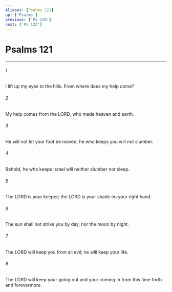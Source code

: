 ```yaml
---
Aliases: [Psalms 121]
up: ['Psalms']
previous: ['Ps 120']
next: ['Ps 122']
---
```

# Psalms 121
***



###### 1 
I lift up my eyes to the hills. From where does my help come? 

###### 2 
My help comes from the LORD, who made heaven and earth. 

###### 3 
He will not let your foot be moved; he who keeps you will not slumber. 

###### 4 
Behold, he who keeps Israel will neither slumber nor sleep. 

###### 5 
The LORD is your keeper; the LORD is your shade on your right hand. 

###### 6 
The sun shall not strike you by day, nor the moon by night. 

###### 7 
The LORD will keep you from all evil; he will keep your life. 

###### 8 
The LORD will keep your going out and your coming in from this time forth and forevermore.
